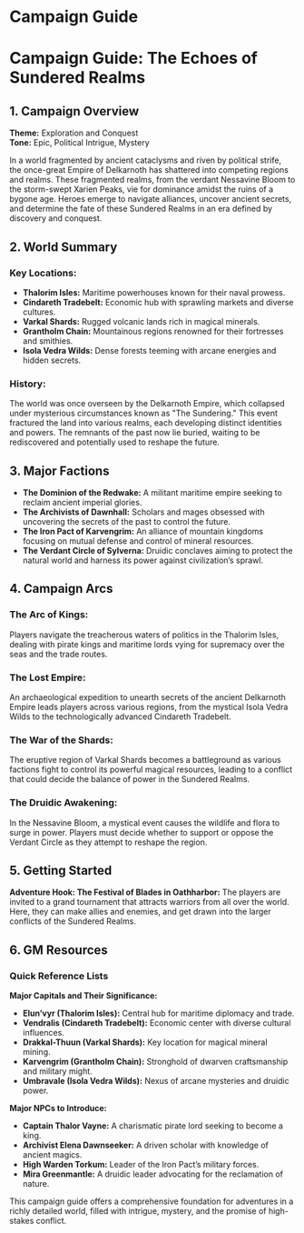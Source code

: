 # Campaign Guide

# Campaign Guide: The Echoes of Sundered Realms

## 1. Campaign Overview

**Theme:** Exploration and Conquest  
**Tone:** Epic, Political Intrigue, Mystery

In a world fragmented by ancient cataclysms and riven by political strife, the once-great Empire of Delkarnoth has shattered into competing regions and realms. These fragmented realms, from the verdant Nessavine Bloom to the storm-swept Xarien Peaks, vie for dominance amidst the ruins of a bygone age. Heroes emerge to navigate alliances, uncover ancient secrets, and determine the fate of these Sundered Realms in an era defined by discovery and conquest.

## 2. World Summary

### Key Locations:
- **Thalorim Isles:** Maritime powerhouses known for their naval prowess.
- **Cindareth Tradebelt:** Economic hub with sprawling markets and diverse cultures.
- **Varkal Shards:** Rugged volcanic lands rich in magical minerals.
- **Grantholm Chain:** Mountainous regions renowned for their fortresses and smithies.
- **Isola Vedra Wilds:** Dense forests teeming with arcane energies and hidden secrets.

### History:
The world was once overseen by the Delkarnoth Empire, which collapsed under mysterious circumstances known as "The Sundering." This event fractured the land into various realms, each developing distinct identities and powers. The remnants of the past now lie buried, waiting to be rediscovered and potentially used to reshape the future.

## 3. Major Factions

- **The Dominion of the Redwake:** A militant maritime empire seeking to reclaim ancient imperial glories.
- **The Archivists of Dawnhall:** Scholars and mages obsessed with uncovering the secrets of the past to control the future.
- **The Iron Pact of Karvengrim:** An alliance of mountain kingdoms focusing on mutual defense and control of mineral resources.
- **The Verdant Circle of Sylverna:** Druidic conclaves aiming to protect the natural world and harness its power against civilization’s sprawl.

## 4. Campaign Arcs

### The Arc of Kings:
Players navigate the treacherous waters of politics in the Thalorim Isles, dealing with pirate kings and maritime lords vying for supremacy over the seas and the trade routes.

### The Lost Empire:
An archaeological expedition to unearth secrets of the ancient Delkarnoth Empire leads players across various regions, from the mystical Isola Vedra Wilds to the technologically advanced Cindareth Tradebelt.

### The War of the Shards:
The eruptive region of Varkal Shards becomes a battleground as various factions fight to control its powerful magical resources, leading to a conflict that could decide the balance of power in the Sundered Realms.

### The Druidic Awakening:
In the Nessavine Bloom, a mystical event causes the wildlife and flora to surge in power. Players must decide whether to support or oppose the Verdant Circle as they attempt to reshape the region.

## 5. Getting Started

**Adventure Hook: The Festival of Blades in Oathharbor:** The players are invited to a grand tournament that attracts warriors from all over the world. Here, they can make allies and enemies, and get drawn into the larger conflicts of the Sundered Realms.

## 6. GM Resources

### Quick Reference Lists

**Major Capitals and Their Significance:**
- **Elun’vyr (Thalorim Isles):** Central hub for maritime diplomacy and trade.
- **Vendralis (Cindareth Tradebelt):** Economic center with diverse cultural influences.
- **Drakkal-Thuun (Varkal Shards):** Key location for magical mineral mining.
- **Karvengrim (Grantholm Chain):** Stronghold of dwarven craftsmanship and military might.
- **Umbravale (Isola Vedra Wilds):** Nexus of arcane mysteries and druidic power.

**Major NPCs to Introduce:**
- **Captain Thalor Vayne:** A charismatic pirate lord seeking to become a king.
- **Archivist Elena Dawnseeker:** A driven scholar with knowledge of ancient magics.
- **High Warden Torkum:** Leader of the Iron Pact’s military forces.
- **Mira Greenmantle:** A druidic leader advocating for the reclamation of nature.

This campaign guide offers a comprehensive foundation for adventures in a richly detailed world, filled with intrigue, mystery, and the promise of high-stakes conflict.
